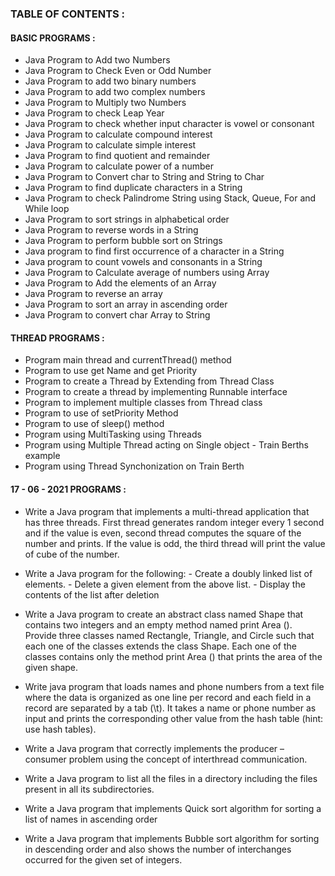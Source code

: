 ### TABLE OF CONTENTS :

#### BASIC PROGRAMS :
- Java Program to Add two Numbers
- Java Program to Check Even or Odd Number
- Java Program to add two binary numbers
- Java Program to add two complex numbers
- Java Program to Multiply two Numbers
- Java Program to check Leap Year
- Java Program to check whether input character is vowel or consonant
- Java Program to calculate compound interest
- Java Program to calculate simple interest
- Java Program to find quotient and remainder
- Java Program to calculate power of a number
- Java Program to Convert char to String and String to Char
- Java Program to find duplicate characters in a String
- Java Program to check Palindrome String using Stack, Queue, For and While loop
- Java Program to sort strings in alphabetical order
- Java Program to reverse words in a String
- Java Program to perform bubble sort on Strings
- Java program to find first occurrence of a character in a String
- Java program to count vowels and consonants in a String
- Java Program to Calculate average of numbers using Array
- Java Program to Add the elements of an Array
- Java Program to reverse an array
- Java Program to sort an array in ascending order
- Java Program to convert char Array to String
 
#### THREAD PROGRAMS :
- Program main thread and currentThread() method
- Program to use get Name and get Priority
- Program to create a Thread by Extending from Thread Class
- Program to create a thread by implementing Runnable interface
- Program to implement multiple classes from Thread class
- Program to use of setPriority Method
- Program to use of sleep() method
- Program using MultiTasking using Threads
- Program using Multiple Thread acting on Single object - Train Berths example
- Program using Thread Synchonization on Train Berth

#### 17 - 06 - 2021 PROGRAMS :
- Write a Java program that implements a multi-thread application that has three threads. First thread generates random integer every 1 second and if the value is even, second     thread computes the square of the number and prints. If the value is odd, the third thread will print the value of cube of the number.
- Write a Java program for the following:
         - Create a doubly linked list of elements.
         - Delete a given element from the above list.
         - Display the contents of the list after deletion

- Write a Java program to create an abstract class named Shape that contains two integers and an empty method named print Area (). Provide three classes named Rectangle, Triangle, and Circle such that each one of the classes extends the class Shape. Each one of the classes contains only the method print Area () that prints the area of the given shape.

- Write java program that loads names and phone numbers from a text file where the data is organized as one line per record and each field in a record are separated by a tab (\t). It takes a name or phone number as input and prints the corresponding other value from the hash table (hint: use hash tables).

- Write a Java program that correctly implements the producer – consumer problem using the concept of interthread communication.

- Write a Java program to list all the files in a directory including the files present in all its subdirectories.

- Write a Java program that implements Quick sort algorithm for sorting a list of names in ascending order

- Write a Java program that implements Bubble sort algorithm for sorting in descending order and also shows the number of interchanges occurred for the given set of integers.
